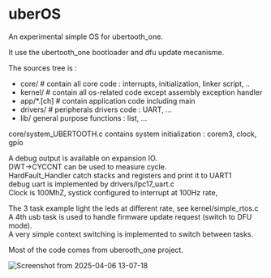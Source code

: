 # uberOS

An experimental simple OS for ubertooth_one. <br>

It use the ubertooth_one bootloader and dfu update mecanisme. <br>

The sources tree is : <br>
<ul>
  <li>core/ # contain all core code : interrupts, initialization, linker script, ..</li>
  <li>kernel/ # contain all os-related code except assembly exception handler</li>
  <li>app/*.[ch] # contain application code including main</li>
  <li>drivers/ # peripherals drivers code : UART, ...</li>
  <li>lib/ general purpose functions : list, ...</li>
</ul>

core/system_UBERTOOTH.c contains system initialization : corem3, clock, gpio <br>

A debug output is available on expansion IO. <br>
DWT->CYCCNT can be used to measure cycle. <br>
HardFault_Handler catch stacks and registers and print it to UART1 <br>
debug uart is implemented by drivers/lpc17_uart.c <br>
Clock is 100MhZ, systick configured to interrupt at 100Hz rate, <br>

The 3 task example light the leds at different rate, see kernel/simple_rtos.c <br>
A 4th usb task is used to handle firmware update request (switch to DFU mode). <br>
A very simple context switching is implemented to switch between tasks. <br>

Most of the code comes from uberooth_one project. <br>

![Screenshot from 2025-04-06 13-07-18](https://github.com/user-attachments/assets/6deb4635-869f-49a4-b609-772fc70767ad)
